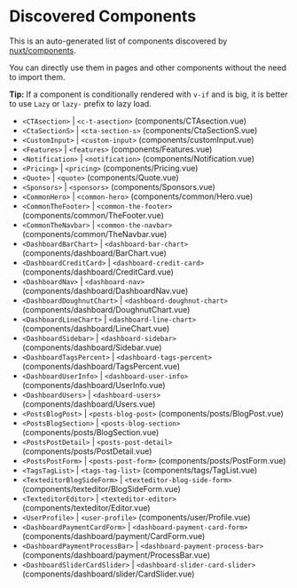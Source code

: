 # Discovered Components

This is an auto-generated list of components discovered by [nuxt/components](https://github.com/nuxt/components).

You can directly use them in pages and other components without the need to import them.

**Tip:** If a component is conditionally rendered with `v-if` and is big, it is better to use `Lazy` or `lazy-` prefix to lazy load.

- `<CTAsection>` | `<c-t-asection>` (components/CTAsection.vue)
- `<CtaSectionS>` | `<cta-section-s>` (components/CtaSectionS.vue)
- `<CustomInput>` | `<custom-input>` (components/customInput.vue)
- `<Features>` | `<features>` (components/Features.vue)
- `<Notification>` | `<notification>` (components/Notification.vue)
- `<Pricing>` | `<pricing>` (components/Pricing.vue)
- `<Quote>` | `<quote>` (components/Quote.vue)
- `<Sponsors>` | `<sponsors>` (components/Sponsors.vue)
- `<CommonHero>` | `<common-hero>` (components/common/Hero.vue)
- `<CommonTheFooter>` | `<common-the-footer>` (components/common/TheFooter.vue)
- `<CommonTheNavbar>` | `<common-the-navbar>` (components/common/TheNavbar.vue)
- `<DashboardBarChart>` | `<dashboard-bar-chart>` (components/dashboard/BarChart.vue)
- `<DashboardCreditCard>` | `<dashboard-credit-card>` (components/dashboard/CreditCard.vue)
- `<DashboardNav>` | `<dashboard-nav>` (components/dashboard/DashboardNav.vue)
- `<DashboardDoughnutChart>` | `<dashboard-doughnut-chart>` (components/dashboard/DoughnutChart.vue)
- `<DashboardLineChart>` | `<dashboard-line-chart>` (components/dashboard/LineChart.vue)
- `<DashboardSidebar>` | `<dashboard-sidebar>` (components/dashboard/Sidebar.vue)
- `<DashboardTagsPercent>` | `<dashboard-tags-percent>` (components/dashboard/TagsPercent.vue)
- `<DashboardUserInfo>` | `<dashboard-user-info>` (components/dashboard/UserInfo.vue)
- `<DashboardUsers>` | `<dashboard-users>` (components/dashboard/Users.vue)
- `<PostsBlogPost>` | `<posts-blog-post>` (components/posts/BlogPost.vue)
- `<PostsBlogSection>` | `<posts-blog-section>` (components/posts/BlogSection.vue)
- `<PostsPostDetail>` | `<posts-post-detail>` (components/posts/PostDetail.vue)
- `<PostsPostForm>` | `<posts-post-form>` (components/posts/PostForm.vue)
- `<TagsTagList>` | `<tags-tag-list>` (components/tags/TagList.vue)
- `<TexteditorBlogSideForm>` | `<texteditor-blog-side-form>` (components/texteditor/BlogSideForm.vue)
- `<TexteditorEditor>` | `<texteditor-editor>` (components/texteditor/Editor.vue)
- `<UserProfile>` | `<user-profile>` (components/user/Profile.vue)
- `<DashboardPaymentCardForm>` | `<dashboard-payment-card-form>` (components/dashboard/payment/CardForm.vue)
- `<DashboardPaymentProcessBar>` | `<dashboard-payment-process-bar>` (components/dashboard/payment/ProcessBar.vue)
- `<DashboardSliderCardSlider>` | `<dashboard-slider-card-slider>` (components/dashboard/slider/CardSlider.vue)
